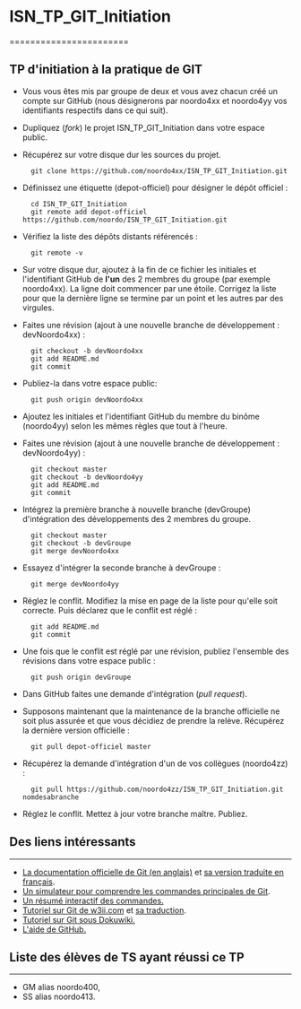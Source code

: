 # ISN_TP_GIT_Initiation
=======================

## TP d'initiation à la pratique de GIT

* Vous vous êtes mis par groupe de deux et vous avez chacun créé un compte sur GitHub (nous désignerons par noordo4xx et noordo4yy vos identifiants respectifs dans ce qui suit).
* Dupliquez (*fork*) le projet ISN_TP_GIT_Initiation dans votre espace public.
* Récupérez sur votre disque dur les sources du projet.

        git clone https://github.com/noordo4xx/ISN_TP_GIT_Initiation.git

* Définissez une étiquette (depot-officiel) pour désigner le dépôt officiel :

        cd ISN_TP_GIT_Initiation
        git remote add depot-officiel https://github.com/noordo/ISN_TP_GIT_Initiation.git

* Vérifiez la liste des dépôts distants référencés :

        git remote -v

* Sur votre disque dur, ajoutez à la fin de ce fichier les initiales et l'identifiant GitHub de **l'un** des 2 membres du groupe (par exemple noordo4xx). La ligne doit commencer par une étoile. Corrigez la liste pour que la dernière ligne se termine par un point et les autres par des virgules.
* Faites une révision (ajout à une nouvelle branche de développement : devNoordo4xx) :

        git checkout -b devNoordo4xx
        git add README.md
        git commit

* Publiez-la dans votre espace public:

        git push origin devNoordo4xx

* Ajoutez les initiales et l'identifiant GitHub du membre du binôme (noordo4yy) selon les mêmes règles que tout à l'heure.
* Faites une révision (ajout à une nouvelle branche de développement : devNoordo4yy) :

        git checkout master
        git checkout -b devNoordo4yy
        git add README.md
        git commit

* Intégrez la première branche à nouvelle branche (devGroupe) d'intégration des développements des 2 membres du groupe.

        git checkout master
        git checkout -b devGroupe
        git merge devNoordo4xx
        
* Essayez d'intégrer la seconde branche à devGroupe :

        git merge devNoordo4yy

* Réglez le conflit. Modifiez la mise en page de la liste pour qu'elle soit correcte. Puis déclarez que le conflit est réglé :

        git add README.md
        git commit

* Une fois que le conflit est réglé par une révision, publiez l'ensemble des révisions dans votre espace public :

        git push origin devGroupe

* Dans GitHub faites une demande d'intégration (*pull request*).

* Supposons maintenant que la maintenance de la branche officielle ne soit plus assurée et que vous décidiez de prendre la relève. Récupérez la dernière version officielle :
 
        git pull depot-officiel master

* Récupérez la demande d'intégration d'un de vos collègues (noordo4zz) :

        git pull https://github.com/noordo4zz/ISN_TP_GIT_Initiation.git nomdesabranche

* Réglez le conflit. Mettez à jour votre branche maître. Publiez.

## Des liens intéressants
-------------------------

* [La documentation officielle de Git (en anglais)](https://git-scm.com/book/en/v2) et [sa version traduite en français](https://git-scm.com/book/fr/v2).
* [Un simulateur pour comprendre les commandes principales de Git](https://onlywei.github.io/explain-git-with-d3/).
* [Un résumé interactif des commandes.](http://ndpsoftware.com/git-cheatsheet.html#loc=workspace)
* [Tutoriel sur Git de w3ii.com](http://www.w3ii.com/en-US/git/git_quick_guide.html) et [sa traduction](http://www.w3ii.com/fr/git/git_quick_guide.html).
* [Tutoriel sur Git sous Dokuwiki.](http://anne.pacalet.fr/Notes/doku.php?id=notes:0106_git)
* [L'aide de GitHub.](https://help.github.com/)

## Liste des élèves de TS ayant réussi ce TP
--------------------------------------------

* GM alias noordo400,
* SS alias noordo413.
